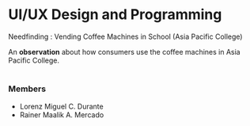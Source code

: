 ﻿# UI/UX Design and Programming

Needfinding : Vending Coffee Machines in School (Asia Pacific College)

An **observation** about how consumers use the coffee machines in Asia Pacific College.
#
### Members
- Lorenz Miguel C. Durante
- Rainer Maalik A. Mercado

